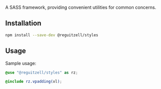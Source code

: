 A SASS framework, providing convenient utilities for common concerns.

## Installation

```sh
npm install --save-dev @reguitzell/styles
```

## Usage

Sample usage:

```scss
@use "@reguitzell/styles" as rz;

@include rz.vpadding(xl);
```
